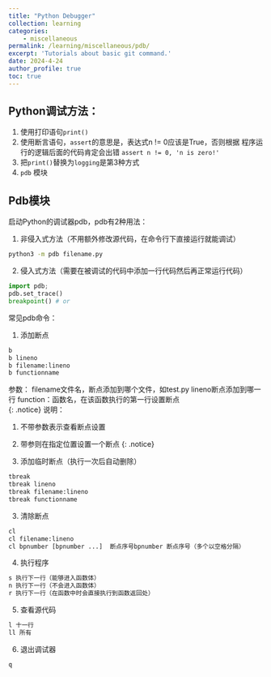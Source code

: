 ```yaml
---
title: "Python Debugger"
collection: learning
categories:
    - miscellaneous
permalink: /learning/miscellaneous/pdb/
excerpt: 'Tutorials about basic git command.'
date: 2024-4-24
author_profile: true
toc: true
---
```

## Python调试方法：
1. 使用打印语句`print()`
2. 使用断言语句，`assert`的意思是，表达式n != 0应该是True，否则根据   程序运行的逻辑后面的代码肯定会出错  `assert n != 0, 'n is zero!'`
3. 把`print()`替换为`logging`是第3种方式
4. `pdb` 模块 
## Pdb模块
启动Python的调试器pdb，pdb有2种用法：
1. 非侵入式方法（不用额外修改源代码，在命令行下直接运行就能调试）
```bash
python3 -m pdb filename.py
```
2. 侵入式方法（需要在被调试的代码中添加一行代码然后再正常运行代码）
```Python
import pdb;
pdb.set_trace()
breakpoint() # or
```

常见pdb命令：
1. 添加断点
```bash
b 
b lineno
b filename:lineno 
b functionname
```


参数：
filename文件名，断点添加到哪个文件，如test.py
lineno断点添加到哪一行
function：函数名，在该函数执行的第一行设置断点    
{: .notice}
说明：
1. 不带参数表示查看断点设置
2. 带参则在指定位置设置一个断点
{: .notice}

2. 添加临时断点（执行一次后自动删除）
```bash
tbreak
tbreak lineno
tbreak filename:lineno
tbreak functionname
```
3. 清除断点
```bash
cl
cl filename:lineno
cl bpnumber [bpnumber ...]  断点序号bpnumber 断点序号（多个以空格分隔）
```
4. 执行程序
```bash
s 执行下一行（能够进入函数体）
n 执行下一行（不会进入函数体）
r 执行下一行（在函数中时会直接执行到函数返回处）
```
5. 查看源代码
```bash
l 十一行
ll 所有
```
6. 退出调试器
```bash
q 
```